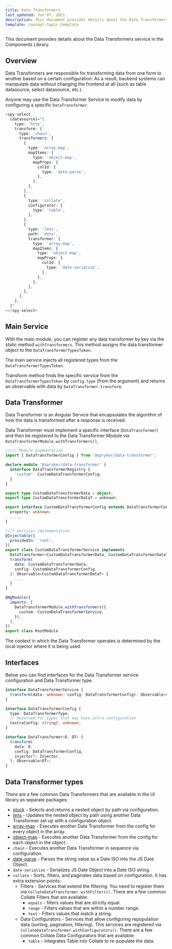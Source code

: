 ```yaml
---
title: Data Transformers
last_updated: Jun 07, 2021
description: This document provides details about the Data Transformers service in the Components Library.
template: concept-topic-template
---
```



This document provides details about the Data Transformers service in the Components Library.

## Overview

Data Transformers are responsible for transforming data from one form to another based on a certain configuration.
As a result, backend systems can manipulate data without changing the frontend at all (such as table datasource, select datasource, etc.).

Anyone may use the Data Transformer Service to modify data by configuring a specific `DataTransformer`.

```ts
<spy-select
  [datasource]="{
    type: 'http',
    transform: {
      type: 'chain',
      transformers: [
        {
          type: 'array-map',
          mapItems: {
            type: 'object-map',
            mapProps: {
              colId: {
                type: 'date-parse',
              },
            },
          },
        },
        {
          type: 'collate',
          configurator: {
            type: 'table',
          },
        },
        {
          type: 'lens',
          path: 'data',
          transformer: {
            type: 'array-map',
            mapItems: {
              type: 'object-map',
              mapProps: {
                colId: {
                  type: 'date-serialize',
                },
              },
            },
          },
        },
      ],
    },
  }"
></spy-select>
```

## Main Service

With the main module, you can register any data transformer by key via the static method `withTransformers`. This method assigns the data transformer object to the `DataTransformerTypesToken`.

The main service injects all registered types from the `DataTransformerTypesToken`.

Transform method finds the specific service from the `DataTransformerTypesToken` by `config.type` (from the argument) and returns an observable with data by `DataTransformer.transform`.

## Data Transformer

Data Transformer is an Angular Service that encapsulates the algorithm of how the data is transformed after a response is received.

Data Transformer must implement a specific interface (`DataTransformer`) and then be registered to the Data Transformer Module via `DataTransformerModule.withTransformers()`,

```ts
///// Module augmentation
import { DataTransformerConfig } from '@spryker/data-transformer';

declare module '@spryker/data-transformer' {
  interface DataTransformerRegistry {
    'custom': CustomDataTransformerConfig;
  }
}

export type CustomDataTransformerData = object;
export type CustomDataTransformerDataT = unknown;

export interface CustomDataTransformerConfig extends DataTransformerConfig {
  property: unknown;
  ....,
}

//// Services implementation
@Injectable({
  providedIn: 'root',
})
export class CustomDataTransformerService implements
  DataTransformer<CustomDataTransformerData, CustomDataTransformerDataT> {
  transform(
    data: CustomDataTransformerData,
    config: CustomDataTransformerConfig,
  ): Observable<CustomDataTransformerDataT> {
    ....
  }
}

@NgModule({
  imports: [
    DataTransformerModule.withTransformers({
      custom: CustomDataTransformerService,
    }),
  ],
})
export class RootModule
```

The context in which the Data Transformer operates is determined by the local injector where it is being used.

## Interfaces

Below you can find interfaces for the Data Transformer service configuration and Data Transformer type.

```ts
interface DataTransformerService {
  transform(data: unknown, config: DataTransformerConfig): Observable<unknown>;
}

interface DataTransformerConfig {
  type: DataTransformerType;
  // Reserved for types that may have extra configuration
  [extraConfig: string]: unknown;
}

interface DataTransformer<D, DT> {
  transform(
    data: D,
    config: DataTransformerConfig,
    injector?: Injector,
  ): Observable<DT>;
}
```

## Data Transformer types

There are a few common Data Transformers that are available in the UI library as separate packages:

- [pluck](/docs/marketplace/dev/front-end/ui-components-library/data-transformers/pluck.html) - Selects and returns a nested object by path via configuration.
- [lens](/docs/marketplace/dev/front-end/ui-components-library/data-transformers/lens.html) - Updates the nested object by path using another Data Transformer set up with a configuration object.
- [array-map](/docs/marketplace/dev/front-end/ui-components-library/data-transformers/array-map.html) - Executes another Data Transformer from the config for every object in the array.
- [object-map](/docs/marketplace/dev/front-end/ui-components-library/data-transformers/object-map.html) - Executes another Data Transformer from the config for each object in the object.
- `chain` - Executes another Data Transformer in sequence via configuration.
- [date-parse](/docs/marketplace/dev/front-end/ui-components-library/data-transformers/date-parse.html) - Parses the string value as a Date ISO into the JS Date Object.
- `date-serialize` - Serializes JS Date Object into a Date ISO string.
- `collate` - Sorts, filters, and paginates data based on configuration. It has extra extension points:
  - Filters - Services that extend the filtering. You need to register them via `CollateDataTransformer.withFilters()`. There are a few common Collate Filters that are available:
    - `equals` - filters values that are strictly equal.
    - `range` - Filters values that are within a number range.
    - `text` - Filters values that match a string.
  - Data Configurators - Services that allow configuring repopulation data (sorting, pagination, filtering). This services are registered via `CollateDataTransformer.withConfigurators()`. There are a few common Collate Data Configurators that are available:
    - `table` - Integrates Table into Collate to re-populate the data.
